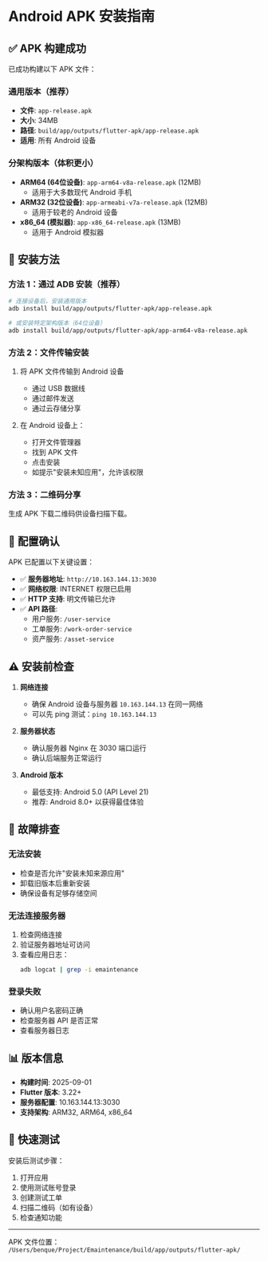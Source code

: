 # Android APK 安装指南

## ✅ APK 构建成功

已成功构建以下 APK 文件：

### 通用版本（推荐）
- **文件**: `app-release.apk`
- **大小**: 34MB
- **路径**: `build/app/outputs/flutter-apk/app-release.apk`
- **适用**: 所有 Android 设备

### 分架构版本（体积更小）
- **ARM64 (64位设备)**: `app-arm64-v8a-release.apk` (12MB)
  - 适用于大多数现代 Android 手机
- **ARM32 (32位设备)**: `app-armeabi-v7a-release.apk` (12MB)
  - 适用于较老的 Android 设备
- **x86_64 (模拟器)**: `app-x86_64-release.apk` (13MB)
  - 适用于 Android 模拟器

## 📱 安装方法

### 方法 1：通过 ADB 安装（推荐）

```bash
# 连接设备后，安装通用版本
adb install build/app/outputs/flutter-apk/app-release.apk

# 或安装特定架构版本（64位设备）
adb install build/app/outputs/flutter-apk/app-arm64-v8a-release.apk
```

### 方法 2：文件传输安装

1. 将 APK 文件传输到 Android 设备
   - 通过 USB 数据线
   - 通过邮件发送
   - 通过云存储分享

2. 在 Android 设备上：
   - 打开文件管理器
   - 找到 APK 文件
   - 点击安装
   - 如提示"安装未知应用"，允许该权限

### 方法 3：二维码分享

生成 APK 下载二维码供设备扫描下载。

## 🔧 配置确认

APK 已配置以下关键设置：

- ✅ **服务器地址**: `http://10.163.144.13:3030`
- ✅ **网络权限**: INTERNET 权限已启用
- ✅ **HTTP 支持**: 明文传输已允许
- ✅ **API 路径**: 
  - 用户服务: `/user-service`
  - 工单服务: `/work-order-service`
  - 资产服务: `/asset-service`

## ⚠️ 安装前检查

1. **网络连接**
   - 确保 Android 设备与服务器 `10.163.144.13` 在同一网络
   - 可以先 ping 测试：`ping 10.163.144.13`

2. **服务器状态**
   - 确认服务器 Nginx 在 3030 端口运行
   - 确认后端服务正常运行

3. **Android 版本**
   - 最低支持: Android 5.0 (API Level 21)
   - 推荐: Android 8.0+ 以获得最佳体验

## 🐛 故障排查

### 无法安装
- 检查是否允许"安装未知来源应用"
- 卸载旧版本后重新安装
- 确保设备有足够存储空间

### 无法连接服务器
1. 检查网络连接
2. 验证服务器地址可访问
3. 查看应用日志：
   ```bash
   adb logcat | grep -i emaintenance
   ```

### 登录失败
- 确认用户名密码正确
- 检查服务器 API 是否正常
- 查看服务器日志

## 📊 版本信息

- **构建时间**: 2025-09-01
- **Flutter 版本**: 3.22+
- **服务器配置**: 10.163.144.13:3030
- **支持架构**: ARM32, ARM64, x86_64

## 🚀 快速测试

安装后测试步骤：
1. 打开应用
2. 使用测试账号登录
3. 创建测试工单
4. 扫描二维码（如有设备）
5. 检查通知功能

---

APK 文件位置：
`/Users/benque/Project/Emaintenance/build/app/outputs/flutter-apk/`